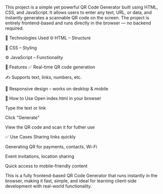 This project is a simple yet powerful QR Code Generator built using HTML, CSS, and JavaScript. It allows users to enter any text, URL, or data, and instantly generates a scannable QR code on the screen. The project is entirely frontend-based and runs directly in the browser — no backend required.

🧩 Technologies Used 🌐 HTML – Structure

🎨 CSS – Styling

⚙️ JavaScript – Functionality

🎯 Features ✅ Real-time QR code generation

✍️ Supports text, links, numbers, etc.

🎨 Responsive design – works on desktop & mobile

🚀 How to Use Open index.html in your browser

Type the text or link

Click "Generate"

View the QR code and scan it for futher use

✅ Use Cases Sharing links quickly

Generating QR for payments, contacts, Wi-Fi

Event invitations, location sharing

Quick access to mobile-friendly content

This is a fully frontend-based QR Code Generator that runs instantly in the browser, making it fast, simple, and ideal for learning client-side development with real-world functionality.
